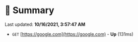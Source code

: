 # 📖 Summary
Last updated: **10/16/2021, 3:57:47 AM**

- `GET` [https://google.com](https://google.com) - **Up** (131ms)
